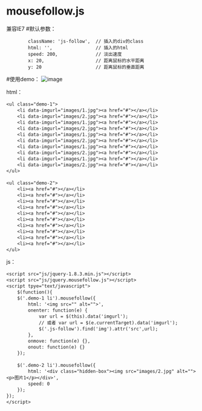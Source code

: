 # mousefollow.js

兼容IE7
#默认参数：

			className: 'js-follow',  // 插入的div的class
			html: '',                // 插入的html
			speed: 200,              // 淡出速度
			x: 20,                   // 距离鼠标的水平距离
			y: 20                    // 距离鼠标的垂直距离

#使用demo：
![image](https://github.com/YuTingtao/mousefollow.js/blob/master/images/eg-1.gif)

html：

	<ul class="demo-1">
		<li data-imgurl="images/1.jpg"><a href="#"></a></li>
		<li data-imgurl="images/2.jpg"><a href="#"></a></li>
		<li data-imgurl="images/1.jpg"><a href="#"></a></li>
		<li data-imgurl="images/2.jpg"><a href="#"></a></li>
		<li data-imgurl="images/1.jpg"><a href="#"></a></li>
		<li data-imgurl="images/2.jpg"><a href="#"></a></li>
		<li data-imgurl="images/1.jpg"><a href="#"></a></li>
		<li data-imgurl="images/2.jpg"><a href="#"></a></li>
		<li data-imgurl="images/1.jpg"><a href="#"></a></li>
		<li data-imgurl="images/2.jpg"><a href="#"></a></li>
	</ul>
  
	<ul class="demo-2">
		<li><a href="#"></a></li>
		<li><a href="#"></a></li>
		<li><a href="#"></a></li>
		<li><a href="#"></a></li>
		<li><a href="#"></a></li>
		<li><a href="#"></a></li>
		<li><a href="#"></a></li>
		<li><a href="#"></a></li>
		<li><a href="#"></a></li>
		<li><a href="#"></a></li>
	</ul>
  
  js：
  
	<script src="js/jquery-1.8.3.min.js"></script>
	<script src="js/jquery.mousefollow.js"></script>
	<script tpye="text/javascript">
    	$(function(){
		$('.demo-1 li').mousefollow({
			html: '<img src="" alt="">',
			onenter: function(e) {
				var url = $(this).data('imgurl');
				// 或者 var url = $(e.currentTarget).data('imgurl');
				$('.js-follow').find('img').attr('src',url);
			},
			onmove: function(e) {},
			onout: function(e) {}
		});
		
		$('.demo-2 li').mousefollow({
			html: '<div class="hidden-box"><img src="images/2.jpg" alt=""><p>图片1</p></div>',
			speed: 0
		});
	});
	</script>
  
